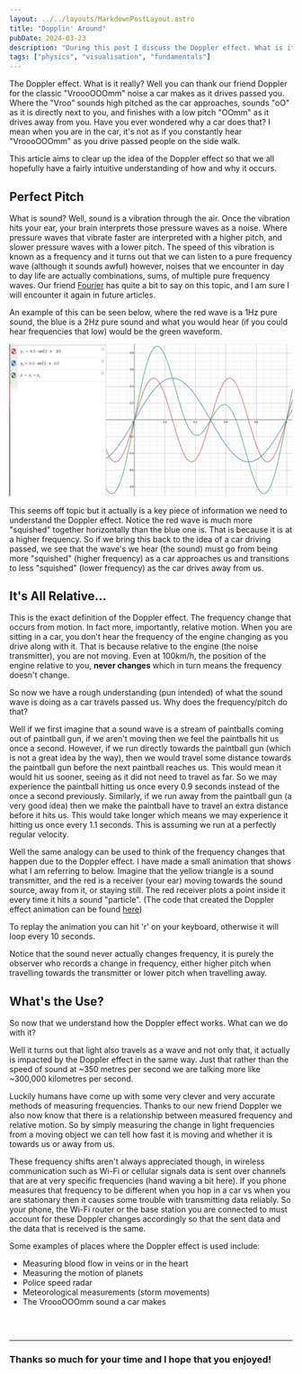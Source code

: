 ```yaml
---
layout: ../../layouts/MarkdownPostLayout.astro
title: "Dopplin' Around"
pubDate: 2024-03-23
description: "During this post I discuss the Doppler effect. What is it? Why should we care? and why cars go VroooOOOmm. There is also a fun animation that gives, I believe, a fairly intuitive understanding of why the Doppler effect occurs."
tags: ["physics", "visualisation", "fundamentals"]
---
```


The Doppler effect. What is it really? Well you can thank our friend Doppler
for the classic "VroooOOOmm" noise a car makes as it drives passed you. Where the
"Vroo" sounds high pitched as the car approaches, sounds "oO" as it is directly
next to you, and finishes with a low pitch "OOmm" as it drives away from you.
Have you ever wondered why a car does that? I mean when you are in the car,
it's not as if you constantly hear "VroooOOOmm" as you drive passed people on the
side walk.

This article aims to clear up the idea of the Doppler effect so that
we all hopefully have a fairly intuitive understanding of how and why it occurs.

## Perfect Pitch

What is sound? Well, sound is a vibration through the air. Once the vibration
hits your ear, your brain interprets those pressure waves as a noise. Where
pressure waves that vibrate faster are interpreted with a higher pitch, and
slower pressure waves with a lower pitch. The speed of this vibration is known
as a frequency and it turns out that we can listen to a pure frequency wave
(although it sounds awful) however, noises that we encounter in day to day life
are actually combinations, sums, of multiple pure frequency waves. Our friend
[Fourier](https://en.wikipedia.org/wiki/Fourier_series) has quite a bit to say
on this topic, and I am sure I will encounter it again in future articles.

An example of this can be seen below, where the red wave is a 1Hz pure sound,
the blue is a 2Hz pure sound and what you would hear (if you could hear
frequencies that low) would be the green waveform.

![An image of multiple sine waves adding together to give one sound](../../assets/01-sine-addition.png)

This seems off topic but it actually is a key piece of information we need to
understand the Doppler effect. Notice the red wave is much more "squished"
together horizontally than the blue one is. That is because it is at a higher
frequency. So if we bring this back to the idea of a car driving passed, we see
that the wave's we hear (the sound) must go from being more "squished" (higher
frequency) as a car approaches us and transitions to less "squished" (lower
frequency) as the car drives away from us.

## It's All Relative...

This is the exact definition of the Doppler effect. The frequency change that
occurs from motion. In fact more, importantly, relative motion. When you are
sitting in a car, you don't hear the frequency of the engine changing as you
drive along with it. That is because relative to the engine (the noise
transmitter), you are not moving. Even at 100km/h, the position of the engine
relative to you, **never changes** which in turn means the frequency doesn't
change.

So now we have a rough understanding (pun intended) of what the sound wave
is doing as a car travels passed us. Why does the frequency/pitch do that?

Well if we first imagine that a sound wave is a stream of paintballs coming out
of paintball gun, if we aren't moving then we feel the paintballs hit us once a
second. However, if we run directly towards the paintball gun (which is not a
great idea by the way), then we would travel some distance towards the
paintball gun before the next paintball reaches us. This would mean it would
hit us sooner, seeing as it did not need to travel as far. So we may experience
the paintball hitting us once every 0.9 seconds instead of the once a second
previously. Similarly, if we run away from the paintball gun (a very good idea)
then we make the paintball have to travel an extra distance before it hits us.
This would take longer which means we may experience it hitting us once every
1.1 seconds. This is assuming we run at a perfectly regular velocity.

Well the same analogy can be used to think of the frequency changes that happen
due to the Doppler effect. I have made a small animation that shows what I am
referring to below. Imagine that the yellow triangle is a sound transmitter,
and the red is a receiver (your ear) moving towards the sound source, away from
it, or staying still. The red receiver plots a point inside it every time it
hits a sound "particle". (The code that created the Doppler effect animation
can be found [here](https://github.com/James-Rhodes/doppl-rs))

<style>
    canvas {
    color: #ececec;
    color-scheme: dark;
    font-family: "Fira Sans", sans-serif;
    font-size: 0.875rem;
    --rem: 16;
    --header-height: 60px;
    --scroll-padding-top: calc(var(--header-height) + 16px);
    --container-padding: 8px;
    box-sizing: border-box;
    -webkit-tap-highlight-color: rgba(0, 0, 0, 0);
    outline: none;
    width: 100% !important;
    height: auto !important;
    border-radius: 10px;
    background: #2b2c2f;
    min-width: 180px;
    min-height: 120px;
    cursor: auto;
    aspect-ratio: 1.77778 / 1;
    }
</style>
<script type="module">
    import init from "/dopplin_around/doppl-rs.js";

    init().catch((error) => {
    if (
        !error.message.startsWith(
        "Using exceptions for control flow, don't mind me. This isn't actually an error!",
        )
    ) {
        throw error;
    }
    });
</script>

<canvas id="doppl-rs" width="366" height="206" tabindex="0" data-raw-handle="1" alt="An animation of the Doppler Effect" > </canvas>

To replay the animation you can hit 'r' on your keyboard, otherwise it will loop every 10 seconds.

Notice that the sound never actually changes
frequency, it is purely the observer who records a change in frequency, either
higher pitch when travelling towards the transmitter or lower pitch when
travelling away.

## What's the Use?

So now that we understand how the Doppler effect works. What can we do with it?

Well it turns out that light also travels as a wave and not only that, it
actually is impacted by the Doppler effect in the same way. Just that rather
than the speed of sound at ~350 metres per second we are talking more like
~300,000 kilometres per second.

Luckily humans have come up with some very clever and very accurate methods of
measuring frequencies. Thanks to our new friend Doppler we also now know that
there is a relationship between measured frequency and relative motion. So by
simply measuring the change in light frequencies from a moving object we can
tell how fast it is moving and whether it is towards us or away from us.

These frequency shifts aren't always appreciated though, in wireless
communication such as Wi-Fi or cellular signals data is sent over channels that
are at very specific frequencies (hand waving a bit here). If you phone
measures that frequency to be different when you hop in a car vs when you are
stationary then it causes some trouble with transmitting data reliably. So your
phone, the Wi-Fi router or the base station you are connected to must account
for these Doppler changes accordingly so that the sent data and the data that
is received is the same.

Some examples of places where the Doppler effect is used include:

- Measuring blood flow in veins or in the heart
- Measuring the motion of planets
- Police speed radar
- Meteorological measurements (storm movements)
- The VroooOOOmm sound a car makes

<pre>


</pre>

---

### Thanks so much for your time and I hope that you enjoyed!

